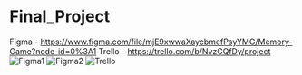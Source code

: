 # Final_Project
Figma - https://www.figma.com/file/mjE9xwwaXaycbmefPsyYMG/Memory-Game?node-id=0%3A1
Trello - https://trello.com/b/NvzCQfDy/project
![Figma1](https://user-images.githubusercontent.com/73532500/117582658-eb53aa80-b124-11eb-995a-66e12ccfb873.png)
![Figma2](https://user-images.githubusercontent.com/73532500/117582660-ec84d780-b124-11eb-8d2d-79e3c3f4c5fa.png)
![Trello](https://user-images.githubusercontent.com/73532500/117582661-ed1d6e00-b124-11eb-9bbf-6d3b58cc5a49.png)
